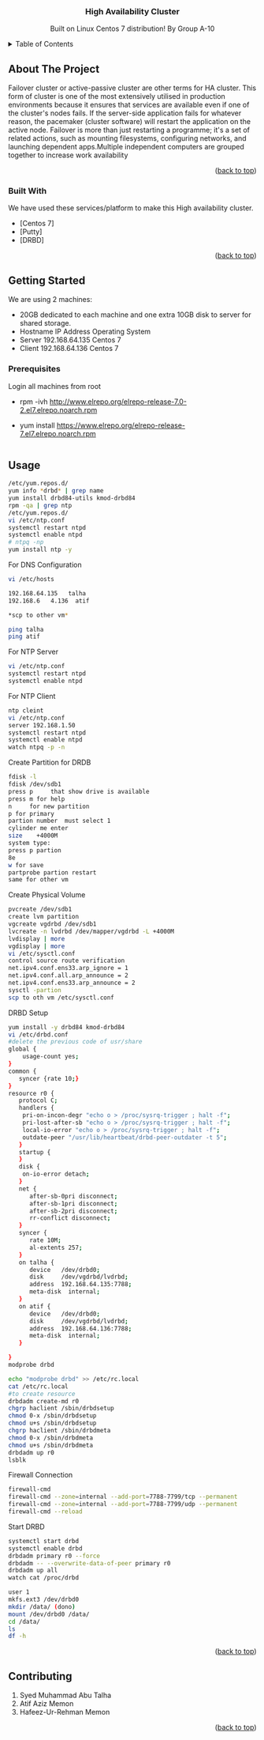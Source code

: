 <div id="top"></div>



<!-- PROJECT LOGO -->
<br />
<div align="center">
  <a href="https://github.com/othneildrew/Best-README-Template">
  </a>

  <h3 align="center">High Availability Cluster</h3>

  <p align="center">
    Built on Linux Centos 7 distribution! By Group A-10
    <br />
  </p>
</div>



<!-- TABLE OF CONTENTS -->
<details>
  <summary>Table of Contents</summary>
  <ol>
    <li>
      <a href="#about-the-project">About The Project</a>
      <ul>
        <li><a href="#built-with">Built With</a></li>
      </ul>
    </li>
    <li>
      <a href="#getting-started">Getting Started</a>
      <ul>
        <li><a href="#prerequisites">Prerequisites</a></li>
        <li><a href="#installation">Installation</a></li>
      </ul>
    </li>
    <li><a href="#usage">Usage</a></li>
    <li><a href="#roadmap">Roadmap</a></li>
    <li><a href="#contributing">Contributing</a></li>
    <li><a href="#license">License</a></li>
    <li><a href="#contact">Contact</a></li>
    <li><a href="#acknowledgments">Acknowledgments</a></li>
  </ol>
</details>



<!-- ABOUT THE PROJECT -->
## About The Project
Failover cluster or active-passive cluster are other terms for HA cluster. This form of cluster is one of the most extensively utilised in production environments because it ensures that services are available even if one of the cluster's nodes fails. If the server-side application fails for whatever reason, the pacemaker (cluster software) will restart the application on the active node. Failover is more than just restarting a programme; it's a set of related actions, such as mounting filesystems, configuring networks, and launching dependent apps.Multiple independent computers are grouped together to increase work availability
<p align="right">(<a href="#top">back to top</a>)</p>



### Built With

We have used these services/platform to make this High availability cluster.

* [Centos 7]
* [Putty]
* [DRBD]

<p align="right">(<a href="#top">back to top</a>)</p>



<!-- GETTING STARTED -->
## Getting Started

We are using 2 machines:
* 20GB dedicated to each machine and one extra 10GB disk to server for shared storage.
* Hostname 		IP Address		Operating System	
* Server		192.168.64.135		Centos 7	
* Client		192.168.64.136		Centos 7		

### Prerequisites

Login all machines from root
* rpm -ivh http://www.elrepo.org/elrepo-release-7.0-2.el7.elrepo.noarch.rpm

* yum install https://www.elrepo.org/elrepo-release-7.el7.elrepo.noarch.rpm
  ```

<!-- USAGE EXAMPLES -->
## Usage
```sh
/etc/yum.repos.d/
yum info *drbd* | grep name
yum install drbd84-utils kmod-drbd84
rpm -qa | grep ntp
/etc/yum.repos.d/
vi /etc/ntp.conf
systemctl restart ntpd
systemctl enable ntpd
# ntpq -np
yum install ntp -y
```
For DNS Configuration

```sh
vi /etc/hosts

192.168.64.135   talha
192.168.6	4.136  atif

*scp to other vm*

ping talha
ping atif
```
For NTP Server
```sh
vi /etc/ntp.conf
systemctl restart ntpd
systemctl enable ntpd
```

For NTP Client
```sh
ntp cleint
vi /etc/ntp.conf
server 192.168.1.50
systemctl restart ntpd
systemctl enable ntpd
watch ntpq -p -n
```
Create Partition for DRDB
```sh
fdisk -l
fdisk /dev/sdb1
press p     that show drive is available
press m for help
n     for new partition
p for primary
partion number  must select 1
cylinder me enter
size    +4000M
system type:
press p partion
8e
w for save
partprobe partion restart
same for other vm
```
Create Physical Volume
```sh
pvcreate /dev/sdb1
create lvm partition
vgcreate vgdrbd /dev/sdb1
lvcreate -n lvdrbd /dev/mapper/vgdrbd -L +4000M
lvdisplay | more
vgdisplay | more
vi /etc/sysctl.conf
control source route verification
net.ipv4.conf.ens33.arp_ignore = 1
net.ipv4.conf.all.arp_announce = 2
net.ipv4.conf.ens33.arp_announce = 2
sysctl -partion
scp to oth vm /etc/sysctl.conf
```
DRBD Setup
```sh
yum install -y drbd84 kmod-drbd84
vi /etc/drbd.conf
#delete the previous code of usr/share 
global {
    usage-count yes;
}
common {
   syncer {rate 10;}
}
resource r0 {
   protocol C;
   handlers {
	pri-on-incon-degr "echo o > /proc/sysrq-trigger ; halt -f";
	pri-lost-after-sb "echo o > /proc/sysrq-trigger ; halt -f";
	local-io-error "echo o > /proc/sysrq-trigger ; halt -f";
	outdate-peer "/usr/lib/heartbeat/drbd-peer-outdater -t 5";
   }
   startup {
   }
   disk {
	on-io-error detach;
   }
   net {
      after-sb-0pri disconnect;
      after-sb-1pri disconnect;
      after-sb-2pri disconnect;
      rr-conflict disconnect;
   }
   syncer {
      rate 10M;
      al-extents 257;
   }
   on talha {
      device   /dev/drbd0;
      disk     /dev/vgdrbd/lvdrbd;
      address  192.168.64.135:7788;
      meta-disk  internal;
   }
   on atif {
      device   /dev/drbd0;
      disk     /dev/vgdrbd/lvdrbd;
      address  192.168.64.136:7788;
      meta-disk  internal;
   }

}
modprobe drbd
```
```sh
echo "modprobe drbd" >> /etc/rc.local
cat /etc/rc.local
#to create resource
drbdadm create-md r0
chgrp haclient /sbin/drbdsetup
chmod 0-x /sbin/drbdsetup
chmod u+s /sbin/drbdsetup
chgrp haclient /sbin/drbdmeta
chmod 0-x /sbin/drbdmeta
chmod u+s /sbin/drbdmeta  
drbdadm up r0
lsblk
```
Firewall Connection
```sh
firewall-cmd
firewall-cmd --zone=internal --add-port=7788-7799/tcp --permanent
firewall-cmd --zone=internal --add-port=7788-7799/udp --permanent
firewall-cmd --reload
```
Start DRBD
```sh
systemctl start drbd
systemctl enable drbd
drbdadm primary r0 --force
drbdadm -- --overwrite-data-of-peer primary r0
drbdadm up all
watch cat /proc/drbd
```
```sh
user 1
mkfs.ext3 /dev/drbd0
mkdir /data/ (dono)
mount /dev/drbd0 /data/
cd /data/
ls
df -h
```
<p align="right">(<a href="#top">back to top</a>)</p>




<!-- CONTRIBUTING -->

## Contributing

1. Syed Muhammad Abu Talha
2. Atif Aziz Memon
3. Hafeez-Ur-Rehman Memon
<p align="right">(<a href="#top">back to top</a>)</p>
